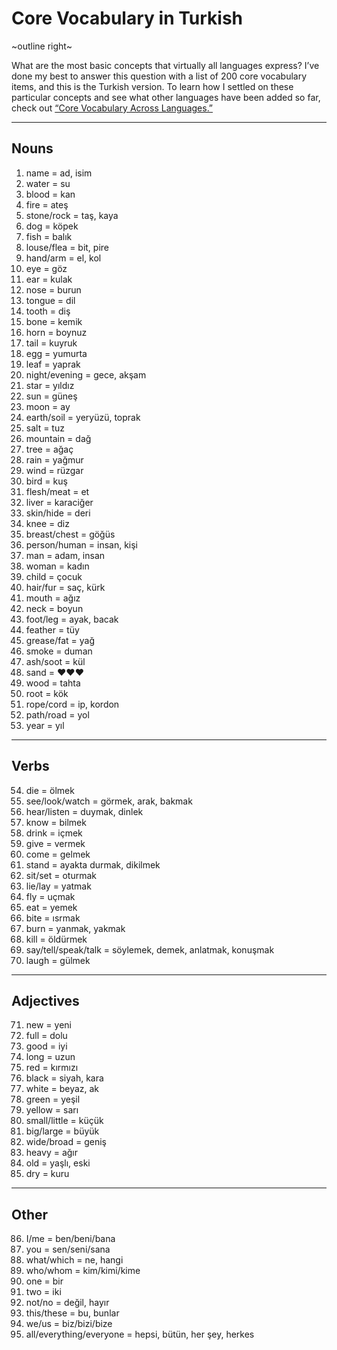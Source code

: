 # Core Vocabulary in Turkish

~outline right~

What are the most basic concepts that virtually all languages express? I’ve done my best to answer this question with a list of 200 core vocabulary items, and this is the Turkish version. To learn how I settled on these particular concepts and see what other languages have been added so far, check out [“Core Vocabulary Across Languages.”](/core-vocabulary)

---

## Nouns

1. name = ad, isim
2. water = su
3. blood = kan
4. fire = ateş
5. stone/rock = taş, kaya
6. dog = köpek
7. fish = balık
8. louse/flea = bit, pire
9. hand/arm = el, kol
10. eye = göz
11. ear = kulak
12. nose = burun
13. tongue = dil
14. tooth = diş
15. bone = kemik
16. horn = boynuz
17. tail = kuyruk
18. egg = yumurta
19. leaf = yaprak
20. night/evening = gece, akşam
21. star = yıldız
22. sun = güneş
23. moon = ay
24. earth/soil = yeryüzü, toprak
25. salt = tuz
26. mountain = dağ
27. tree = ağaç
28. rain = yağmur
29. wind = rüzgar
30. bird = kuş
31. flesh/meat = et
32. liver = karaciğer
33. skin/hide = deri
34. knee = diz
35. breast/chest = göğüs
36. person/human = insan, kişi
37. man = adam, insan
38. woman = kadın
39. child = çocuk
40. hair/fur = saç, kürk
41. mouth = ağız
42. neck = boyun
43. foot/leg = ayak, bacak
44. feather = tüy
45. grease/fat = yağ
46. smoke = duman
47. ash/soot = kül
48. sand = ❤❤❤
49. wood = tahta
50. root = kök
51. rope/cord = ip, kordon
52. path/road = yol
53. year = yıl

---

## Verbs

54. die = ölmek
55. see/look/watch = görmek, arak, bakmak
56. hear/listen = duymak, dinlek
57. know = bilmek
58. drink = içmek
59. give = vermek
60. come = gelmek
61. stand = ayakta durmak, dikilmek
62. sit/set = oturmak
63. lie/lay = yatmak
64. fly = uçmak
65. eat = yemek
66. bite = ısrmak
67. burn = yanmak, yakmak
68. kill = öldürmek
69. say/tell/speak/talk = söylemek, demek, anlatmak, konuşmak
70. laugh = gülmek

---

## Adjectives

71. new = yeni
72. full = dolu
73. good = iyi
74. long = uzun
75. red = kırmızı
76. black = siyah, kara
77. white = beyaz, ak
78. green = yeşil
79. yellow = sarı
80. small/little = küçük
81. big/large = büyük
82. wide/broad = geniş
83. heavy = ağır
84. old = yaşlı, eski
85. dry = kuru

---

## Other

86. I/me = ben/beni/bana
87. you = sen/seni/sana
88. what/which = ne, hangi
89. who/whom = kim/kimi/kime
90. one = bir
91. two = iki
92. not/no = değil, hayır
93. this/these = bu, bunlar
94. we/us = biz/bizi/bize
95. all/everything/everyone = hepsi, bütün, her şey, herkes
